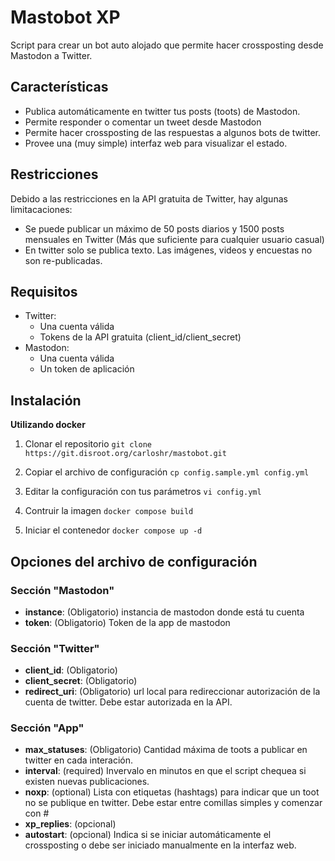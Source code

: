 # Mastobot XP

Script para crear un bot auto alojado que permite hacer crossposting desde Mastodon a Twitter.

## Características
* Publica automáticamente en twitter tus posts (toots) de Mastodon. 
* Permite responder o comentar un tweet desde Mastodon
* Permite hacer crossposting de las respuestas a algunos bots de twitter.
* Provee una (muy simple) interfaz web para visualizar el estado.

## Restricciones
Debido a las restricciones en la API gratuita de Twitter, hay algunas limitacaciones:
* Se puede publicar un máximo de 50 posts diarios y 1500 posts mensuales en Twitter (Más que suficiente para cualquier usuario casual)
* En twitter solo se publica texto. Las imágenes, videos y encuestas no son re-publicadas.

## Requisitos
* Twitter:
  * Una cuenta válida
  * Tokens de la API gratuita (client_id/client_secret)
* Mastodon:
  * Una cuenta válida
  * Un token de aplicación

## Instalación 
**Utilizando docker**
1. Clonar el repositorio
  `git clone https://git.disroot.org/carloshr/mastobot.git`

2. Copiar el archivo de configuración
  `cp config.sample.yml config.yml`

3. Editar la configuración con tus parámetros
  `vi config.yml`

4. Contruir la imagen
  `docker compose build`

5. Iniciar el contenedor
  `docker compose up -d`

## Opciones del archivo de configuración
### Sección "Mastodon"
- **instance**: (Obligatorio) instancia de mastodon donde está tu cuenta 
- **token**: (Obligatorio) Token de la app de mastodon
### Sección "Twitter"
- **client_id**: (Obligatorio)
- **client_secret**: (Obligatorio)
- **redirect_uri**: (Obligatorio) url local para redireccionar autorización de la cuenta de twitter. Debe estar autorizada en la API.
### Sección "App"
- **max_statuses**: (Obligatorio) Cantidad máxima de toots a publicar en twitter en cada interación.
- **interval**: (required) Invervalo en minutos en que el script chequea si existen nuevas publicaciones.
- **noxp**: (optional) Lista con etiquetas (hashtags) para indicar que un toot no se publique en twitter. Debe estar entre comillas simples y comenzar con #
- **xp_replies**: (opcional)  
- **autostart**: (opcional) Indica si se iniciar automáticamente el crossposting o debe ser iniciado manualmente en la interfaz web.